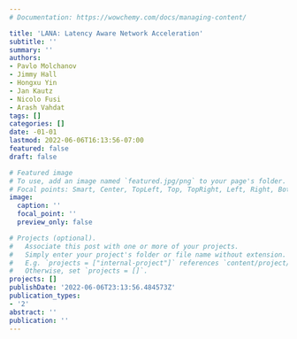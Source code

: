 ```yaml
---
# Documentation: https://wowchemy.com/docs/managing-content/

title: 'LANA: Latency Aware Network Acceleration'
subtitle: ''
summary: ''
authors:
- Pavlo Molchanov
- Jimmy Hall
- Hongxu Yin
- Jan Kautz
- Nicolo Fusi
- Arash Vahdat
tags: []
categories: []
date: -01-01
lastmod: 2022-06-06T16:13:56-07:00
featured: false
draft: false

# Featured image
# To use, add an image named `featured.jpg/png` to your page's folder.
# Focal points: Smart, Center, TopLeft, Top, TopRight, Left, Right, BottomLeft, Bottom, BottomRight.
image:
  caption: ''
  focal_point: ''
  preview_only: false

# Projects (optional).
#   Associate this post with one or more of your projects.
#   Simply enter your project's folder or file name without extension.
#   E.g. `projects = ["internal-project"]` references `content/project/deep-learning/index.md`.
#   Otherwise, set `projects = []`.
projects: []
publishDate: '2022-06-06T23:13:56.484573Z'
publication_types:
- '2'
abstract: ''
publication: ''
---
```

